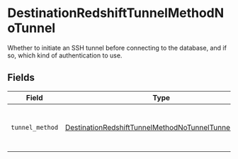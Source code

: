 # DestinationRedshiftTunnelMethodNoTunnel

Whether to initiate an SSH tunnel before connecting to the database, and if so, which kind of authentication to use.


## Fields

| Field                                                                                                                             | Type                                                                                                                              | Required                                                                                                                          | Description                                                                                                                       |
| --------------------------------------------------------------------------------------------------------------------------------- | --------------------------------------------------------------------------------------------------------------------------------- | --------------------------------------------------------------------------------------------------------------------------------- | --------------------------------------------------------------------------------------------------------------------------------- |
| `tunnel_method`                                                                                                                   | [DestinationRedshiftTunnelMethodNoTunnelTunnelMethod](../../models/shared/destinationredshifttunnelmethodnotunneltunnelmethod.md) | :heavy_check_mark:                                                                                                                | No ssh tunnel needed to connect to database                                                                                       |
